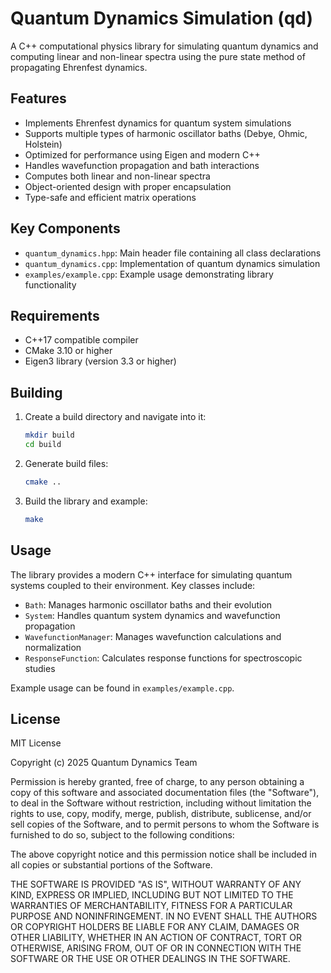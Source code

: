 # Quantum Dynamics Simulation (qd)

A C++ computational physics library for simulating quantum dynamics and computing linear and non-linear spectra using the pure state method of propagating Ehrenfest dynamics.

## Features

- Implements Ehrenfest dynamics for quantum system simulations
- Supports multiple types of harmonic oscillator baths (Debye, Ohmic, Holstein)
- Optimized for performance using Eigen and modern C++
- Handles wavefunction propagation and bath interactions
- Computes both linear and non-linear spectra
- Object-oriented design with proper encapsulation
- Type-safe and efficient matrix operations

## Key Components

- `quantum_dynamics.hpp`: Main header file containing all class declarations
- `quantum_dynamics.cpp`: Implementation of quantum dynamics simulation
- `examples/example.cpp`: Example usage demonstrating library functionality

## Requirements

- C++17 compatible compiler
- CMake 3.10 or higher
- Eigen3 library (version 3.3 or higher)

## Building

1. Create a build directory and navigate into it:
   ```bash
   mkdir build
   cd build
   ```

2. Generate build files:
   ```bash
   cmake ..
   ```

3. Build the library and example:
   ```bash
   make
   ```

## Usage

The library provides a modern C++ interface for simulating quantum systems coupled to their environment. Key classes include:

- `Bath`: Manages harmonic oscillator baths and their evolution
- `System`: Handles quantum system dynamics and wavefunction propagation
- `WavefunctionManager`: Manages wavefunction calculations and normalization
- `ResponseFunction`: Calculates response functions for spectroscopic studies

Example usage can be found in `examples/example.cpp`.

## License

MIT License

Copyright (c) 2025 Quantum Dynamics Team

Permission is hereby granted, free of charge, to any person obtaining a copy
of this software and associated documentation files (the "Software"), to deal
in the Software without restriction, including without limitation the rights
to use, copy, modify, merge, publish, distribute, sublicense, and/or sell
copies of the Software, and to permit persons to whom the Software is
furnished to do so, subject to the following conditions:

The above copyright notice and this permission notice shall be included in all
copies or substantial portions of the Software.

THE SOFTWARE IS PROVIDED "AS IS", WITHOUT WARRANTY OF ANY KIND, EXPRESS OR
IMPLIED, INCLUDING BUT NOT LIMITED TO THE WARRANTIES OF MERCHANTABILITY,
FITNESS FOR A PARTICULAR PURPOSE AND NONINFRINGEMENT. IN NO EVENT SHALL THE
AUTHORS OR COPYRIGHT HOLDERS BE LIABLE FOR ANY CLAIM, DAMAGES OR OTHER
LIABILITY, WHETHER IN AN ACTION OF CONTRACT, TORT OR OTHERWISE, ARISING FROM,
OUT OF OR IN CONNECTION WITH THE SOFTWARE OR THE USE OR OTHER DEALINGS IN THE
SOFTWARE.
